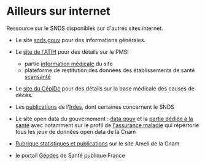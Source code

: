 # Ailleurs sur internet
<!-- SPDX-License-Identifier: MPL-2.0 -->

Ressource sur le SNDS disponibles sur d'autres sites internet.

- Le site [snds.gouv](https://www.snds.gouv.fr/SNDS/Accueil) 
pour des informations générales.

- Le [site de l'ATIH](https://www.atih.sante.fr)
pour des détails sur le PMSI
    - partie [information médicale](https://www.atih.sante.fr/domaines-d-activites/information-medicale) du site
    - plateforme de restitution des données des établissements de santé [scansanté](https://www.scansante.fr) 

- Le [site du CépiDc](https://cepidc.inserm.fr/causes-medicales-de-deces/la-base-des-causes-medicales-de-deces)
pour des détails sur la base médicale des causes de décès.

- Les [publications](https://www.irdes.fr/recherche/publications.html) de l'[Irdes](../glossaire/Irdes.md), dont certaines concernent le SNDS

- Le site open data du gouvernement : [data.gouv](https://www.data.gouv.fr) et la [partie dédiée à la santé](https://www.data.gouv.fr/fr/topics/sante-et-social/) avec notamment sur le profil de [l'assurance maladie](https://www.data.gouv.fr/fr/datasets/?q=assurance+maladie&organization=534fff5ca3a7292c64a77d1a) qui répértorie tous les jeux de données open data de la Cnam

- [Rubrique statistiques et publications](https://www.ameli.fr/l-assurance-maladie/statistiques-et-publications/index.php) sur le site Ameli de la Cnam

- le portail [Géodes](https://geodes.santepubliquefrance.fr/#c=home) de Santé publique France
